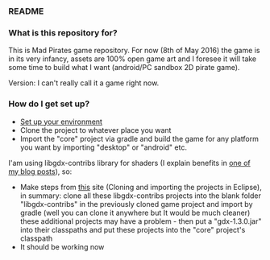 ### README ###

### What is this repository for? ###

This is Mad Pirates game repository. 
For now (8th of May 2016) the game is in its very infancy, assets are 100% open game art and I foresee it will take some time to build what I want (android/PC sandbox 2D pirate game).

Version: I can't really call it a game right now.

### How do I get set up? ###

- [Set up your environment](https://github.com/libgdx/libgdx/wiki/Setting-up-your-Development-Environment-(Eclipse,-Intellij-IDEA,-NetBeans))
- Clone the project to whatever place you want 
- Import the "core" project via gradle and build the game for any platform you want by importing "desktop" or "android" etc.

I'am using libgdx-contribs library for shaders (I explain benefits in [one of my blog posts](https://dbeef.wordpress.com/2016/05/01/easy-shaders-via-libgdx-contribs-postprocessing/)), so:

- Make steps from [this](https://github.com/manuelbua/libgdx-contribs) site
(Cloning and importing the projects in Eclipse), in summary: clone all these libgdx-contribs projects into the blank folder "libgdx-contribs" in the previously cloned game project and import by gradle 
(well you can clone it anywhere but It would be much cleaner)
these additional projects may have a problem - then put a "gdx-1.3.0.jar" into their classpaths
and put these projects into the "core" project's classpath
- It should be working now